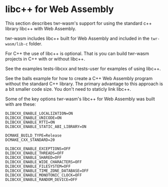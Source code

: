 # libc++ for Web Assembly
This section describes twr-wasm's support for using the standard c++ library libc++ with Web Assembly.

twr-wasm includes libc++ built for Web Assembly and included in the `twr-wasm/lib-c` folder.

For C++ the use of libc++ is optional.  That is you can build twr-wasm projects in C++ with or without libc++.

See the examples tests-libcxx and tests-user for examples of using libc++.

See the balls example for how to create a C++ Web Assembly program without the standard C++ library.  The primary advantage to this approach is a bit smaller code size.  You don't need to staticly link libc++.

Some of the key options twr-wasm's libc++ for Web Assembly was built with are these:

~~~
DLIBCXX_ENABLE_LOCALIZATION=ON 
DLIBCXX_ENABLE_UNICODE=ON 
DLIBCXX_ENABLE_RTTI=ON 
DLIBCXX_ENABLE_STATIC_ABI_LIBRARY=ON 

DCMAKE_BUILD_TYPE=Release		
DCMAKE_CXX_STANDARD=20 

DLIBCXX_ENABLE_EXCEPTIONS=OFF 
DLIBCXX_ENABLE_THREADS=OFF 
DLIBCXX_ENABLE_SHARED=OFF 
DLIBCXX_ENABLE_WIDE_CHARACTERS=OFF 
DLIBCXX_ENABLE_FILESYSTEM=OFF 
DLIBCXX_ENABLE_TIME_ZONE_DATABASE=OFF 
DLIBCXX_ENABLE_MONOTONIC_CLOCK=OFF 
DLIBCXX_ENABLE_RANDOM_DEVICE=OFF
~~~

